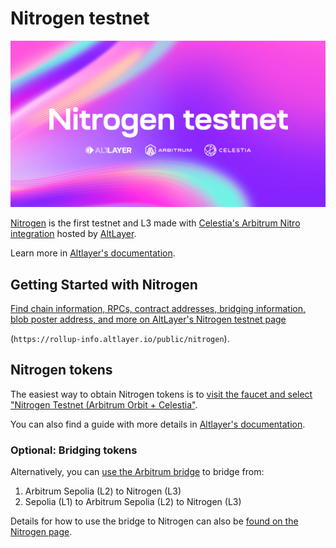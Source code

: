 # Nitrogen testnet

![nitrogen-testnet](/public/img/nitrogen-testnet.jpg)

[Nitrogen](https://rollup-info.altlayer.io/public/nitrogen)
is the first testnet and L3 made with
[Celestia's Arbitrum Nitro integration](./arbitrum-integration.md)
hosted by [AltLayer](https://altlayer.io/).

Learn more in
[Altlayer's documentation](https://docs.altlayer.io/altlayer-documentation/external-integrations/nitrogen-orbit-+-celestia-testnet).

## Getting Started with Nitrogen

[Find chain information, RPCs, contract addresses, bridging information,
blob poster address, and more on AltLayer's Nitrogen testnet page](https://rollup-info.altlayer.io/public/nitrogen)

(`https://rollup-info.altlayer.io/public/nitrogen`).

## Nitrogen tokens

The easiest way to obtain Nitrogen tokens is to
[visit the faucet and select "Nitrogen Testnet (Arbitrum Orbit + Celestia"](https://www.l2faucet.com/).

You can also find a guide with more details in
[Altlayer's documentation](https://docs.altlayer.io/altlayer-documentation/external-integrations/nitrogen-orbit-+-celestia-testnet#short-guide).

### Optional: Bridging tokens

Alternatively, you can
[use the Arbitrum bridge](https://bridge.arbitrum.io)
to bridge from:

1. Arbitrum Sepolia (L2) to Nitrogen (L3)
2. Sepolia (L1) to Arbitrum Sepolia (L2) to Nitrogen (L3)

Details for how to use the bridge to Nitrogen can also be
[found on the Nitrogen page](https://rollup-info.altlayer.io/public/nitrogen).
